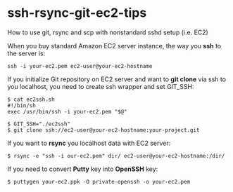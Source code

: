 # ssh-rsync-git-ec2-tips
How to use git, rsync and scp with nonstandard sshd setup (i.e. EC2)

When you buy standard Amazon EC2 server instance, the way you __ssh__ to the server is:

```
ssh -i your-ec2.pem ec2-user@your-ec2-hostname
```

If you initialize Git repository on EC2 server and want to __git clone__ via ssh to you localhost, you need to create ssh wrapper and set GIT_SSH:

```
$ cat ec2ssh.sh 
#!/bin/sh
exec /usr/bin/ssh -i your-ec2.pem "$@"

$ GIT_SSH="./ec2ssh"
$ git clone ssh://ec2-user@your-ec2-hostname:your-project.git
```

If you want to __rsync__ you localhost data with EC2 server:

```
$ rsync -e "ssh -i our-ec2.pem" dir/ ec2-user@your-ec2-hostname:/dir/
```

If you need to convert __Putty__ key into __OpenSSH__ key:

```
$ puttygen your-ec2.ppk -O private-openssh -o your-ec2.pem
```

